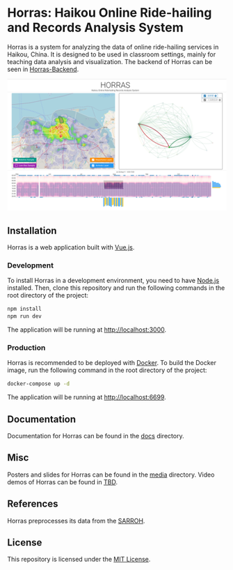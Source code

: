 # Horras: Haikou Online Ride-hailing and Records Analysis System

Horras is a system for analyzing the data of online ride-hailing services in Haikou, China. It is designed to be used in classroom settings, mainly for teaching data analysis and visualization. The backend of Horras can be seen in [Horras-Backend](https://github.com/yanglinshu/horras-backend).

![](/media/preview.png)

## Installation

Horras is a web application built with [Vue.js](https://vuejs.org/).

### Development

To install Horras in a development environment, you need to have [Node.js](https://nodejs.org/) installed. Then, clone this repository and run the following commands in the root directory of the project:

```bash
npm install
npm run dev
```

The application will be running at [http://localhost:3000](http://localhost:3000).

### Production

Horras is recommended to be deployed with [Docker](https://www.docker.com/). To build the Docker image, run the following command in the root directory of the project:

```bash
docker-compose up -d
```

The application will be running at [http://localhost:6699](http://localhost:6699).

## Documentation

Documentation for Horras can be found in the [docs](/docs) directory.

## Misc

Posters and slides for Horras can be found in the [media](/media) directory.
Video demos of Horras can be found in [TBD](TBD).

## References

Horras preprocesses its data from the [SARROH](https://github.com/xsjk/ARTS1422-Project).

## License

This repository is licensed under the [MIT License](/LICENSE).
